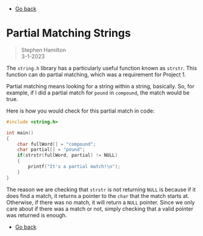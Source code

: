 - [Go back](README.md)

# Partial Matching Strings
> Stephen Hamilton  
> 3-1-2023

The `string.h` library has a particularly useful function known as `strstr`.
This function can do partial matching, which was a requirement for Project 1.

Partial matching means looking for a string within a string, basically.
So, for example, if I did a partial match for `pound` in `compound`,
the match would be true.

Here is how you would check for this partial match in code:
```c
#include <string.h>

int main()
{
    char fullWord[] = "compound";
    char partial[] = "pound";
    if(strstr(fullWord, partial) != NULL)
    {
        printf("It's a partial match!\n");
    }
}
```
The reason we are checking that `strstr` is not returning `NULL` is because
if it does find a match, it returns a pointer to the `char` that the match
starts at.
Otherwise, if there was no match, it will return a `NULL` pointer.
Since we only care about if there was a match or not, simply checking
that a valid pointer was returned is enough.

- [Go back](README.md)
